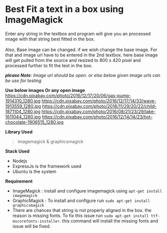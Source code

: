 # Best Fit a text in a box using ImageMagick
Enter any string in the textbox and program will give you an processed image with that string best fitted in the box.
<br /><br />
Also, Base image can be changed. if we wish change the base image. For that and image url have to be entered in the 2nd textbox. here base image will get pulled from the source and resized to 800 x 420 pixel and processed further to fit the text in the box. <br /> 

_**please Note**: Image url should be open. or else below given image urls can be use for testing_


**Use below images Or any open image** <br />
https://cdn.pixabay.com/photo/2016/12/17/20/06/gas-pump-1914310_1280.jpg
https://cdn.pixabay.com/photo/2016/12/17/14/33/wave-1913559_1280.jpg
https://cdn.pixabay.com/photo/2016/11/29/20/22/child-1871104_1280.jpg
https://cdn.pixabay.com/photo/2016/08/21/23/29/lake-1611044_1280.jpg
https://cdn.pixabay.com/photo/2016/12/14/14/23/hot-chocolate-1906515_1280.jpg

**Library Used**
> imagemagick & graphicsmagick

**Stack Used**
- Nodejs 
- ExpressJs is the framework used
- Ubuntu is the system

**Requirement**
- ImageMagick : install and configure imagemagick using `apt-get install imagemagick`
- GraphicMagick : To install and configure run `sudo apt-get install graphicsmagick`
- There are chances that string is not properly aligned in the box. the reason is missing fonts. To fix this issue run `sudo apt-get install ttf-mscorefonts-installer`. this command will install the missing fonts and issue will be fixed.

